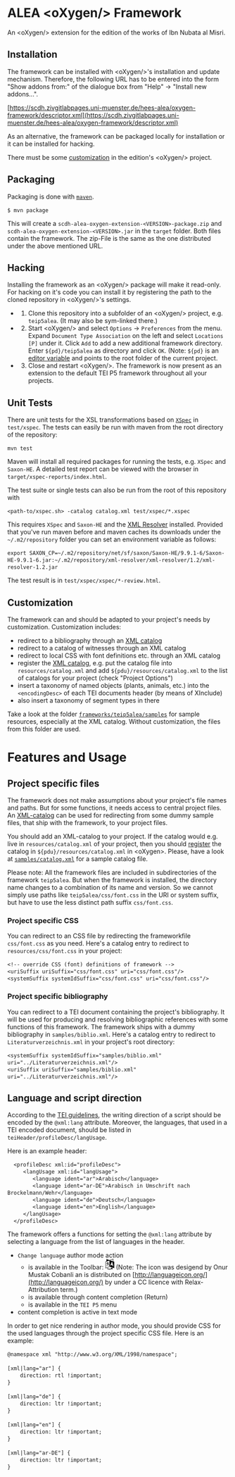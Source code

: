 # ALEA &lt;oXygen/> Framework #

An &lt;oXygen/> extension for the edition of the works of Ibn Nubata
al Misri.

## Installation

The framework can be installed with &lt;oXygen/>'s installation and
update mechanism. Therefore, the following URL has to be entered into
the form "Show addons from:" of the dialogue box from "Help" -> "Install
new addons...".

[https://scdh.zivgitlabpages.uni-muenster.de/hees-alea/oxygen-framework/descriptor.xml](https://scdh.zivgitlabpages.uni-muenster.de/hees-alea/oxygen-framework/descriptor.xml)

As an alternative, the framework can be packaged locally for
installation or it can be installed for hacking.

There must be some [customization](#customization) in the edition's
&lt;oXygen/> project.

## Packaging

Packaging is done with [`maven`](https://maven.apache.org/).

	$ mvn package
	
This will create a `scdh-alea-oxygen-extension-<VERSION>-package.zip`
and `scdh-alea-oxygen-extension-<VERSION>.jar` in the `target`
folder. Both files contain the framework. The zip-File is the same as
the one distributed under the above mentioned URL.

## Hacking

Installing the framework as an &lt;oXygen/> package will make it
read-only. For hacking on it's code you can install it by registering
the path to the cloned repository in &lt;oXygen/>'s settings.

- 1) Clone this repository into a subfolder of an &lt;oXygen/>
  project, e.g. `teip5alea`. (It may also be sym-linked there.)

- 2) Start &lt;oXygen/> and select `Options` -> `Preferences` from the
  menu. Expand `Document Type Association` on the left and select
  `Locations [P]` under it. Click `Add` to add a new additional
  framework directory.  Enter `${pd}/teip5alea` as directory and click
  `OK`. (Note: `${pd}` is an [editor
  variable](https://www.oxygenxml.com/doc/versions/22.1/ug-editor/topics/editor-variables.html)
  and points to the root folder of the current project.
  
- 3) Close and restart &lt;oXygen/>. The framework is now present as an
  extension to the default TEI P5 framework throughout all your
  projects.


## Unit Tests

There are unit tests for the XSL transformations based on
[`XSpec`](https://github.com/xspec/xspec) in `test/xspec`. The tests
can easily be run with maven from the root directory of the
repository:

	mvn test

Maven will install all required packages for running the tests,
e.g. `XSpec` and `Saxon-HE`. A detailed test report can be viewed with
the browser in `target/xspec-reports/index.html`.

The test suite or single tests can also be run from the root of this
repository with

	<path-to/xspec.sh> -catalog catalog.xml test/xspec/*.xspec

This requires `XSpec` and `Saxon-HE` and the [XML
Resolver](https://mvnrepository.com/artifact/xml-resolver/xml-resolver)
installed. Provided that you've run maven before and maven caches its
downloads under the `~/.m2/repository` folder you can set an
environment variable as follows:

	export SAXON_CP=~/.m2/repository/net/sf/saxon/Saxon-HE/9.9.1-6/Saxon-HE-9.9.1-6.jar:~/.m2/repository/xml-resolver/xml-resolver/1.2/xml-resolver-1.2.jar

The test result is in `test/xspec/xspec/*-review.html`.

## Customization ##

The framework can and should be adapted to your project's needs by
customization. Customization includes:

- redirect to a bibliography through an [XML
  catalog](https://www.oxygenxml.com/doc/versions/23.1/ug-editor/topics/using-XML-Catalogs.html#using-XML-Catalogs)
- redirect to a catalog of witnesses through an XML catalog 
- redirect to local CSS with font definitions etc. through an XML
  catalog
- register the [XML
  catalog](https://www.oxygenxml.com/doc/versions/23.1/ug-editor/topics/preferences-xml-catalog.html#preferences-xml-catalog),
  e.g. put the catalog file into `resources/catalog.xml` and add
  `${pdu}/resources/catalog.xml` to the list of catalogs for your
  project (check "Project Options")
- insert a taxonomy of named objects (plants, animals, etc.) into the
  `<encodingDesc>` of each TEI documents header (by means of XInclude)
- also insert a taxonomy of segment types in there


Take a look at the folder
[`frameworks/teip5alea/samples`](frameworks/teip5alea/samples) for
sample resources, especially at the XML catalog. Without
customization, the files from this folder are used.

# Features and Usage #

## Project specific files ##

The framework does not make assumptions about your project's file
names and paths. But for some functions, it needs access to central
project files. An
[XML-catalog](https://www.oxygenxml.com/doc/versions/23.1/ug-editor/topics/using-XML-Catalogs.html?hl=xml%2Ccatalog)
can be used for redirecting from some dummy sample files, that ship
with the framework, to your project files.

You should add an XML-catalog to your project. If the catalog would
e.g. live in `resources/catalog.xml` of your project, then you should
[register](https://www.oxygenxml.com/doc/versions/23.1/ug-editor/topics/preferences-xml-catalog.html#preferences-xml-catalog)
the catalog in `${pdu}/resources/catalog.xml` in &lt;oXygen>. Please,
have a look at
[`samples/catalog.xml`](framework/teip5alea/samples/catalog.xml) for a
sample catalog file.

Please note: All the framework files are included in subdirectories of
the framework `teip5alea`. But when the framework is installed, the
directory name changes to a combination of its name and version. So we
cannot simply use paths like `teip5alea/css/font.css` in the URI or
system suffix, but have to use the less distinct path suffix
`css/font.css`.

### Project specific CSS ###

You can redirect to an CSS file by redirecting the frameworkfile
`css/font.css` as you need. Here's a catalog entry to redirect to
`resources/css/font.css` in your project:

```{xml}
<!-- override CSS (font) definitions of framework -->
<uriSuffix uriSuffix="css/font.css" uri="css/font.css"/>
<systemSuffix systemIdSuffix="css/font.css" uri="css/font.css"/>
```

### Project specific bibliography ###

You can redirect to a TEI document containing the project's
bibliography. It will be used for producing and resolving
bibliographic references with some functions of this framework. The
framework ships with a dummy bibliography in
`samples/biblio.xml`. Here's a catalog entry to redirect to
`Literaturverzeichnis.xml` in your project's root directory:

```{xml}
<systemSuffix systemIdSuffix="samples/biblio.xml" uri="../Literaturverzeichnis.xml"/>
<uriSuffix uriSuffix="samples/biblio.xml" uri="../Literaturverzeichnis.xml"/>
```

## Language and script direction ##

According to the [TEI
guidelines](https://www.tei-c.org/release/doc/tei-p5-doc/de/html/WD.html#WDWM),
the writing direction of a script should be encoded by the `@xml:lang`
attribute. Moreover, the languages, that used in a TEI encoded
document, should be listed in `teiHeader/profileDesc/langUsage`.

Here is an example header:

```{xml}
  <profileDesc xml:id="profileDesc">
	 <langUsage xml:id="langUsage">
		<language ident="ar">Arabisch</language>
		<language ident="ar-DE">Arabisch in Umschrift nach Brockelmann/Wehr</language>
		<language ident="de">Deutsch</language>
		<language ident="en">English</language>
	 </langUsage>
  </profileDesc>
```

The framework offers a functions for setting the `@xml:lang` attribute
by selecting a language from the list of languages in the header.

- `Change language` author mode action 
  - is available in the Toolbar:
	![languageicon](frameworks/teip5alea/images/lang-24.png) (Note:
	The icon was desigend by Onur Mustak Cobanli an is distributed on
	[http://languageicon.org/](http://languageicon.org/) by under a CC
	licence with Relax-Attribution term.)
  - is available through content completion (Return)
  - is available in the `TEI P5` menu
- content completion is active in text mode

In order to get nice rendering in author mode, you should provide CSS
for the used languages through the project specific CSS file. Here is
an example:

```{css}
@namespace xml "http://www.w3.org/XML/1998/namespace";

[xml|lang="ar"] {
    direction: rtl !important;
}

[xml|lang="de"] {
    direction: ltr !important;
}

[xml|lang="en"] {
    direction: ltr !important;
}

[xml|lang="ar-DE"] {
    direction: ltr !important;
}
```

